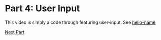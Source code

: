 # Part 4: User Input

This video is simply a code through featuring user-input.
See [hello-name](../src/hello-name.asm)

[Next Part](part_5)
